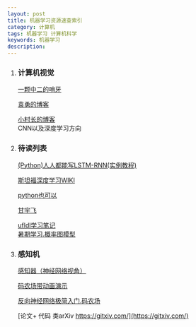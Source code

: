 ```yaml
---
layout: post
title: 机器学习资源速查索引
category: 计算机
tags: 机器学习 计算机科学
keywords: 机器学习
description: 
---
```






1.  <h3>计算机视觉</h3>
  
    [一颗中二的哨牙](https://bucktoothsir.github.io/)

    [袁勇的博客](yongyuan.name)

    [小村长的博客](blog.csdn.net/lu597203933/)       
CNN以及深度学习方向
    
2.  <h3>待读列表</h3>

    [(Python)人人都能写LSTM-RNN(实例教程)](https://iamtrask.github.io/2015/11/15/anyone-can-code-lstm/)

    [斯坦福深度学习WIKI](https://deeplearning.stanford.edu/wiki/index.php/UFLDL%E6%95%99%E7%A8%8B)     
    
    [python也可以](https://blog.csdn.net/column/details/python-can.html)     
    
    [甘宇飞](https://yufeigan.github.io/)      
    
    [ufldl学习笔记](https://blog.csdn.net/linger2012liu/article/category/2146595)      
    [暑期学习.概率图模型](https://www.cs.cmu.edu/~epxing/Class/10708-14/lecture.html)
    

3.  <h3>感知机</h3>

    [感知器（神经网络视角）](https://shaoxiongjiang.com/2013/03/%E6%9C%BA%E5%99%A8%E5%AD%A6%E4%B9%A0%E5%85%A5%E9%97%A8-%E6%84%9F%E7%9F%A5%E5%99%A8-perceptron/)

    [码农场带动画演示](https://www.hankcs.com/ml/the-perceptron.html)

    [反向神经网络极简入门.码农场](https://www.hankcs.com/ml/back-propagation-neural-network.html)      
    
    [论文+ 代码 类arXiv https://gitxiv.com/](https://gitxiv.com/)

